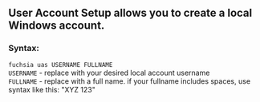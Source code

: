 ## User Account Setup allows you to create a local Windows account.

### Syntax:
<code>fuchsia uas USERNAME FULLNAME</code>    
<code>USERNAME</code> - replace with your desired local account username    
<code>FULLNAME</code> - replace with a full name. if your fullname includes spaces, use syntax like this: "XYZ 123"